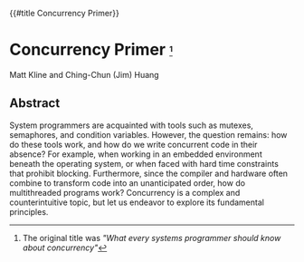 {{#title Concurrency Primer}}
# Concurrency Primer <small><small><small>[^note]</small></small></small>
Matt Kline and Ching-Chun (Jim) Huang  
<!--AddTimeHere-->

## Abstract
System programmers are acquainted with tools such as mutexes, semaphores, and condition variables.
However, the question remains: how do these tools work, and how do we write concurrent code in their absence?
For example, when working in an embedded environment beneath the operating system,
or when faced with hard time constraints that prohibit blocking.
Furthermore, since the compiler and hardware often combine to transform code into an unanticipated order,
how do multithreaded programs work? Concurrency is a complex and counterintuitive topic,
but let us endeavor to explore its fundamental principles.

[^note]: The original title was *"What every systems programmer should know about concurrency"*
